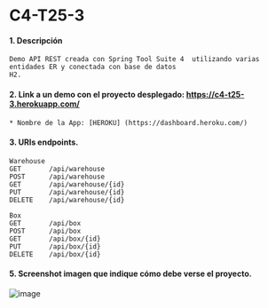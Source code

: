 # C4-T25-3

#### 1. Descripción
```
Demo API REST creada con Spring Tool Suite 4  utilizando varias entidades ER y conectada con base de datos 
H2.
```

#### 2. Link a un demo con el proyecto desplegado: https://c4-t25-3.herokuapp.com/

```
* Nombre de la App: [HEROKU] (https://dashboard.heroku.com/)
```
#### 3. URIs endpoints.
```
Warehouse
GET       /api/warehouse
POST      /api/warehouse
GET       /api/warehouse/{id}
PUT       /api/warehouse/{id}
DELETE    /api/warehouse/{id}

Box
GET       /api/box
POST      /api/box
GET       /api/box/{id}
PUT       /api/box/{id}
DELETE    /api/box/{id}
```

#### 5. Screenshot imagen que indique cómo debe verse el proyecto.
![image](https://user-images.githubusercontent.com/55554433/185193344-ff66680a-0c53-4a46-a94a-bd0c337c814a.png)
